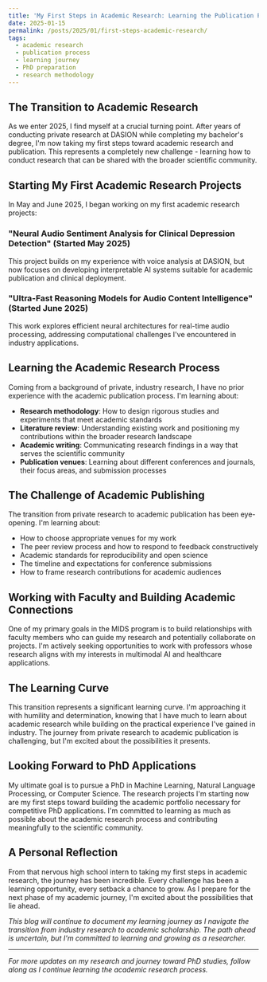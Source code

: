 ```yaml
---
title: 'My First Steps in Academic Research: Learning the Publication Process'
date: 2025-01-15
permalink: /posts/2025/01/first-steps-academic-research/
tags:
  - academic research
  - publication process
  - learning journey
  - PhD preparation
  - research methodology
---
```


## The Transition to Academic Research

As we enter 2025, I find myself at a crucial turning point. After years of conducting private research at DASION while completing my bachelor's degree, I'm now taking my first steps toward academic research and publication. This represents a completely new challenge - learning how to conduct research that can be shared with the broader scientific community.

## Starting My First Academic Research Projects

In May and June 2025, I began working on my first academic research projects:

### "Neural Audio Sentiment Analysis for Clinical Depression Detection" (Started May 2025)
This project builds on my experience with voice analysis at DASION, but now focuses on developing interpretable AI systems suitable for academic publication and clinical deployment.

### "Ultra-Fast Reasoning Models for Audio Content Intelligence" (Started June 2025)
This work explores efficient neural architectures for real-time audio processing, addressing computational challenges I've encountered in industry applications.

## Learning the Academic Research Process

Coming from a background of private, industry research, I have no prior experience with the academic publication process. I'm learning about:
- **Research methodology**: How to design rigorous studies and experiments that meet academic standards
- **Literature review**: Understanding existing work and positioning my contributions within the broader research landscape
- **Academic writing**: Communicating research findings in a way that serves the scientific community
- **Publication venues**: Learning about different conferences and journals, their focus areas, and submission processes

## The Challenge of Academic Publishing

The transition from private research to academic publication has been eye-opening. I'm learning about:
- How to choose appropriate venues for my work
- The peer review process and how to respond to feedback constructively
- Academic standards for reproducibility and open science
- The timeline and expectations for conference submissions
- How to frame research contributions for academic audiences

## Working with Faculty and Building Academic Connections

One of my primary goals in the MIDS program is to build relationships with faculty members who can guide my research and potentially collaborate on projects. I'm actively seeking opportunities to work with professors whose research aligns with my interests in multimodal AI and healthcare applications.

## The Learning Curve

This transition represents a significant learning curve. I'm approaching it with humility and determination, knowing that I have much to learn about academic research while building on the practical experience I've gained in industry. The journey from private research to academic publication is challenging, but I'm excited about the possibilities it presents.

## Looking Forward to PhD Applications

My ultimate goal is to pursue a PhD in Machine Learning, Natural Language Processing, or Computer Science. The research projects I'm starting now are my first steps toward building the academic portfolio necessary for competitive PhD applications. I'm committed to learning as much as possible about the academic research process and contributing meaningfully to the scientific community.

## A Personal Reflection

From that nervous high school intern to taking my first steps in academic research, the journey has been incredible. Every challenge has been a learning opportunity, every setback a chance to grow. As I prepare for the next phase of my academic journey, I'm excited about the possibilities that lie ahead.

*This blog will continue to document my learning journey as I navigate the transition from industry research to academic scholarship. The path ahead is uncertain, but I'm committed to learning and growing as a researcher.*

---

*For more updates on my research and journey toward PhD studies, follow along as I continue learning the academic research process.*
